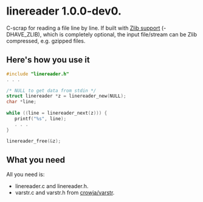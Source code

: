# linereader 1.0.0-dev0.

C-scrap for reading a file line by line. If built with
[Zlib support](https://www.zlib.net/) (-DHAVE\_ZLIB), which is
completely optional, the input file/stream can be Zlib compressed,
e.g. gzipped files.

## Here's how you use it

```c
#include "linereader.h"
. . .

/* NULL to get data from stdin */
struct linereader *z = linereader_new(NULL);
char *line;
      
while ((line = linereader_next(z))) {
   printf("%s", line);
   . . .
}

linereader_free(&z);
```

## What you need

All you need is:

* linereader.c and linereader.h.
* varstr.c and varstr.h from [crowja/varstr](https://github.com/crowja/varstr).
